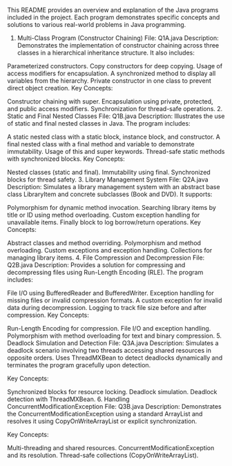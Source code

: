 This README provides an overview and explanation of the Java programs included in the project. Each program demonstrates specific concepts and solutions to various real-world problems in Java programming.

1. Multi-Class Program (Constructor Chaining)
File: Q1A.java
Description:
Demonstrates the implementation of constructor chaining across three classes in a hierarchical inheritance structure. It also includes:

Parameterized constructors.
Copy constructors for deep copying.
Usage of access modifiers for encapsulation.
A synchronized method to display all variables from the hierarchy.
Private constructor in one class to prevent direct object creation.
Key Concepts:

Constructor chaining with super.
Encapsulation using private, protected, and public access modifiers.
Synchronization for thread-safe operations.
2. Static and Final Nested Classes
File: Q1B.java
Description:
Illustrates the use of static and final nested classes in Java. The program includes:

A static nested class with a static block, instance block, and constructor.
A final nested class with a final method and variable to demonstrate immutability.
Usage of this and super keywords.
Thread-safe static methods with synchronized blocks.
Key Concepts:

Nested classes (static and final).
Immutability using final.
Synchronized blocks for thread safety.
3. Library Management System
File: Q2A.java
Description:
Simulates a library management system with an abstract base class LibraryItem and concrete subclasses (Book and DVD). It supports:

Polymorphism for dynamic method invocation.
Searching library items by title or ID using method overloading.
Custom exception handling for unavailable items.
Finally block to log borrow/return operations.
Key Concepts:

Abstract classes and method overriding.
Polymorphism and method overloading.
Custom exceptions and exception handling.
Collections for managing library items.
4. File Compression and Decompression
File: Q2B.java
Description:
Provides a solution for compressing and decompressing files using Run-Length Encoding (RLE). The program includes:

File I/O using BufferedReader and BufferedWriter.
Exception handling for missing files or invalid compression formats.
A custom exception for invalid data during decompression.
Logging to track file size before and after compression.
Key Concepts:

Run-Length Encoding for compression.
File I/O and exception handling.
Polymorphism with method overloading for text and binary compression.
5. Deadlock Simulation and Detection
File: Q3A.java
Description:
Simulates a deadlock scenario involving two threads accessing shared resources in opposite orders. Uses ThreadMXBean to detect deadlocks dynamically and terminates the program gracefully upon detection.

Key Concepts:

Synchronized blocks for resource locking.
Deadlock simulation.
Deadlock detection with ThreadMXBean.
6. Handling ConcurrentModificationException
File: Q3B.java
Description:
Demonstrates the ConcurrentModificationException using a standard ArrayList and resolves it using CopyOnWriteArrayList or explicit synchronization.

Key Concepts:

Multi-threading and shared resources.
ConcurrentModificationException and its resolution.
Thread-safe collections (CopyOnWriteArrayList).
